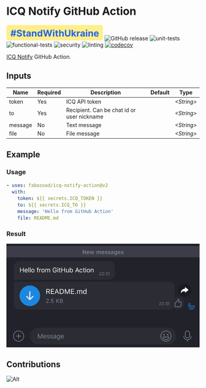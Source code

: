 # ICQ Notify GitHub Action

[![Stand With Ukraine](https://raw.githubusercontent.com/vshymanskyy/StandWithUkraine/main/badges/StandWithUkraine.svg)](https://stand-with-ukraine.pp.ua)
![GitHub release](https://img.shields.io/github/v/release/fabasoad/icq-notify-action?include_prereleases)
![unit-tests](https://github.com/fabasoad/icq-notify-action/actions/workflows/unit-tests.yml/badge.svg)
![functional-tests](https://github.com/fabasoad/icq-notify-action/actions/workflows/functional-tests.yml/badge.svg)
![security](https://github.com/fabasoad/icq-notify-action/actions/workflows/security.yml/badge.svg)
![linting](https://github.com/fabasoad/icq-notify-action/actions/workflows/linting.yml/badge.svg)
[![codecov](https://codecov.io/gh/fabasoad/icq-notify-action/branch/main/graph/badge.svg?token=USHQWL2QKX)](https://codecov.io/gh/fabasoad/icq-notify-action)

[ICQ Notify](https://github.com/fabasoad/icq-notify-action) GitHub Action.

## Inputs

| Name    | Required | Description                                | Default | Type             |
|---------|----------|--------------------------------------------|---------|------------------|
| token   | Yes      | ICQ API token                              |         | _&lt;String&gt;_ |
| to      | Yes      | Recipient. Can be chat id or user nickname |         | _&lt;String&gt;_ |
| message | No       | Text message                               |         | _&lt;String&gt;_ |
| file    | No       | File message                               |         | _&lt;String&gt;_ |

## Example

### Usage

```yaml
- uses: fabasoad/icq-notify-action@v2
  with:
    token: ${{ secrets.ICQ_TOKEN }}
    to: ${{ secrets.ICQ_TO }}
    message: 'Hello from GitHub Action'
    file: README.md
```

### Result

![Result](screenshot.png)

## Contributions

![Alt](https://repobeats.axiom.co/api/embed/1463254973ac0e91284e7437325e373de758614d.svg "Repobeats analytics image")

